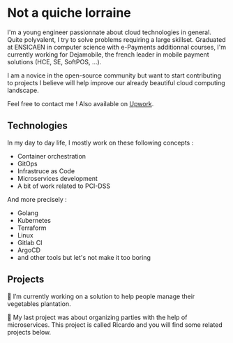 # Not a quiche lorraine

I'm a young engineer passionnate about cloud technologies in general. Quite polyvalent, I try to solve problems requiring a large skillset.
Graduated at ENSICAEN in computer science with e-Payments additionnal courses, I'm currently working for Dejamobile, the french leader in mobile payment solutions (HCE, SE, SoftPOS, ...).

I am a novice in the open-source community but want to start contributing to projects I believe will help improve our already beautiful cloud computing landscape.

Feel free to contact me ! Also available on [Upwork](https://www.upwork.com/freelancers/~018ec62283e3c44477).

## Technologies
In my day to day life, I mostly work on these following concepts :
* Container orchestration
* GitOps
* Infrastruce as Code
* Microservices development
* A bit of work related to PCI-DSS

And more precisely :
* Golang
* Kubernetes
* Terraform
* Linux
* Gitlab CI
* ArgoCD
* and other tools but let's not make it too boring


## Projects 

🔭 I’m currently working on a solution to help people manage their vegetables plantation.

:beers: My last project was about organizing parties with the help of microservices. This project is called Ricardo and you will find some related projects below.


